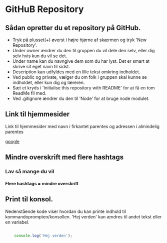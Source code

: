 # GitHuB Repository

## Sådan opretter du et repository på GitHub.

* Tryk på plusset(+) øverst i højre hjørne af skærmen og tryk 'New Repository'.
* Under owner ændrer du den til gruppen du vil dele den selv, eller dig selv hvis kun du vil se det.
* Under name kan du navngive dem som du har lyst. Det er smart at skrive sit eget navn til sidst.
* Description kan udfyldes med en lille tekst omkring indholdet.
* Ved public og private, vælger du om folk i gruppen skal kunne se indholdet, eller kun dig og læreren.
* Sæt et kryds i 'Initialise this repository with README' for at få en tom ReadMe fil med.
* Ved .gitignore ændrer du den til 'Node' for at bruge node modulet.

## Link til hjemmesider

Link til hjemmesider med navn i firkantet parentes og adressen i almindelig parentes

[google](http://google.dk)

## Mindre overskrift med flere hashtags

### Lav så mange du vil

#### Flere hashtags = mindre overskrift

## Print til konsol.

 Nedenstående kode viser hvordan du kan printe indhold til kommandoprompten/konsollen. 'Hej verden' kan ændres til andet tekst eller en variabel.

```javascript

    console.log('Hej verden');

```